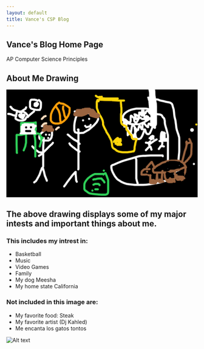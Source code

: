 ```yaml
---
layout: default
title: Vance's CSP Blog
---
```



## Vance's Blog Home Page 
AP Computer Science Principles

## About Me Drawing

![Alt text](<images/35441 (1) (1).jpg>)

## The above drawing displays some of my major intests and important things about me. 
### This includes my intrest in:
- Basketball
- Music
- Video Games
- Family
- My dog Meesha 
- My home state California

### Not included in this image are:
- My favorite food: Steak
- My favorite artist (Dj Kahled)
- Me encanta los gatos tontos

![Alt text](images/cargif.gif)
